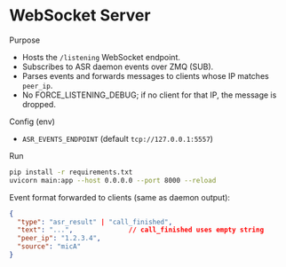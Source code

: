 WebSocket Server
================

Purpose
- Hosts the `/listening` WebSocket endpoint.
- Subscribes to ASR daemon events over ZMQ (SUB).
- Parses events and forwards messages to clients whose IP matches `peer_ip`.
- No FORCE_LISTENING_DEBUG; if no client for that IP, the message is dropped.

Config (env)
- `ASR_EVENTS_ENDPOINT` (default `tcp://127.0.0.1:5557`)

Run
```bash
pip install -r requirements.txt
uvicorn main:app --host 0.0.0.0 --port 8000 --reload
```

Event format forwarded to clients (same as daemon output):
```json
{
  "type": "asr_result" | "call_finished",
  "text": "...",              // call_finished uses empty string
  "peer_ip": "1.2.3.4",
  "source": "micA"
}
```
